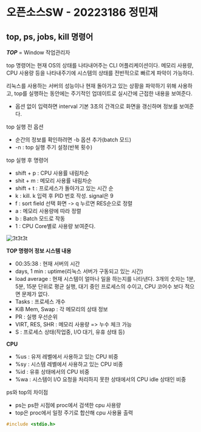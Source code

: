 # 오픈소스SW - 20223186 정민재

**top, ps, jobs, kill 명령어**
---------------------------
***TOP*** = Window 작업관리자

top 명령어는 현재 OS의 상태를 나타내어주는 CLI 어플리케이션이다. 
메모리 사용량, CPU 사용량 등을 나타내주기에 시스템의 상태를 전반적으로 빠르게 파악이 가능하다.

리눅스를 사용하는 서버의 성능이나 현재 돌아가고 있는 상황을 파악하기 위해 사용하고, top를 실행하는 동안에는 주기적인 업데이트로 실시간에 근접한 내용을 보여준다.

* 옵션 없이 입력하면 interval 기본 3초의 간격으로 화면을 갱신하며 정보를 보여준다.

top 실행 전 옵션
* 순간의 정보를 확인하려면 -b 옵션 추가(batch 모드)
* -n : top 실행 주기 설정(반복 횟수)

top 실행 후 명령어
* shift + p : CPU 사용률 내림차순
* shit + m : 메모리 사용률 내림차순
* shift + t : 프로세스가 돌아가고 있는 시간 순
* k : kill. k 입력 후 PID 번호 작성. signal은 9
* f : sort field 선택 화면 -> q 누르면 RES순으로 정렬
* a : 메모리 사용량에 따라 정렬
* b : Batch 모드로 작동
* 1 : CPU Core별로 사용량 보여준다.


![3t3t3t](https://user-images.githubusercontent.com/106823471/171893473-344cc2ae-791d-4897-8096-075ba554896b.PNG)


**TOP 명령어 정보 시스템 내용**
* 00:35:38 : 현재 서버의 시간
* days, 1 min : uptime(리눅스 서버가 구동되고 있는 시간)
* load average : 현재 시스템이 얼마나 일을 하는지를 나타낸다. 3개의 숫자는 1분, 5분, 15분 단위로 평균 실행, 대기 중인 프로세스의 수이고, CPU 코어수 보다 적으면 문제가 없다.
* Tasks : 프로세스 개수
* KiB Mem, Swap : 각 메모리의 상태 정보
* PR : 실행 우선순위
* VIRT, RES, SHR : 메모리 사용량 => 누수 체크 가능
* S : 프로세스 상태(작업중, I/O 대기, 유휴 상태 등)

**CPU**
* %us : 유저 레벨에서 사용하고 있는 CPU 비중
* %sy : 시스템 레벨에서 사용하고 있는 CPU 비중
* %id : 유휴 상태에서의 CPU 비중
* %wa : 시스템이 I/O 요청을 처리하지 못한 상태에서의 CPU idle 상태인 비중












ps와 top의 차이점
* ps는 ps한 시점에 proc에서 검색한 cpu 사용량
* top은 proc에서 일정 주기로 합산해 cpu 사용율 출력


```c
#include <stdio.h>
```
